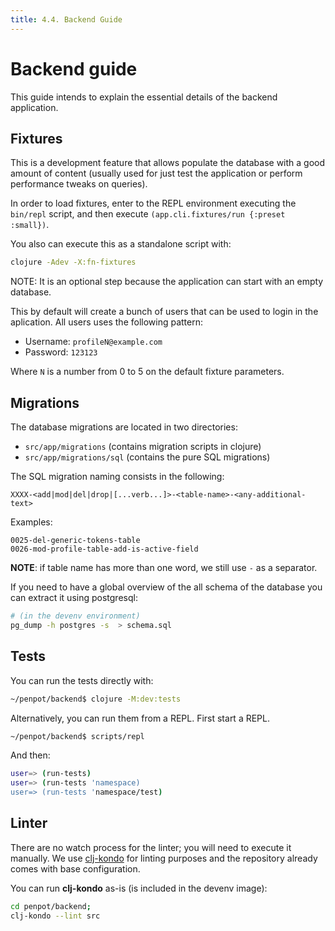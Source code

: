 ```yaml
---
title: 4.4. Backend Guide
---
```


# Backend guide #

This guide intends to explain the essential details of the backend
application.


## Fixtures ##

This is a development feature that allows populate the database with a
good amount of content (usually used for just test the application or
perform performance tweaks on queries).

In order to load fixtures, enter to the REPL environment executing the
`bin/repl` script, and then execute `(app.cli.fixtures/run {:preset :small})`.

You also can execute this as a standalone script with:

```bash
clojure -Adev -X:fn-fixtures
```

NOTE: It is an optional step because the application can start with an
empty database.

This by default will create a bunch of users that can be used to login
in the aplication. All users uses the following pattern:

- Username: `profileN@example.com`
- Password: `123123`

Where `N` is a number from 0 to 5 on the default fixture parameters.


## Migrations ##

The database migrations are located in two directories:

- `src/app/migrations` (contains migration scripts in clojure)
- `src/app/migrations/sql` (contains the pure SQL migrations)

The SQL migration naming consists in the following:

```
XXXX-<add|mod|del|drop|[...verb...]>-<table-name>-<any-additional-text>
```

Examples:

```
0025-del-generic-tokens-table
0026-mod-profile-table-add-is-active-field
```

**NOTE**: if table name has more than one word, we still use `-` as a separator.

If you need to have a global overview of the all schema of the database you can extract it
using postgresql:

```bash
# (in the devenv environment)
pg_dump -h postgres -s  > schema.sql
```


## Tests ##

You can run the tests directly with:

```bash
~/penpot/backend$ clojure -M:dev:tests
```

Alternatively, you can run them from a REPL. First start a REPL.

```bash
~/penpot/backend$ scripts/repl
```

And then:

```bash
user=> (run-tests)
user=> (run-tests 'namespace)
user=> (run-tests 'namespace/test)
```

## Linter ##

There are no watch process for the linter; you will need to execute it
manually. We use [clj-kondo][kondo] for linting purposes and the
repository already comes with base configuration.

[kondo]: https://github.com/clj-kondo/clj-kondo

You can run **clj-kondo** as-is (is included in the devenv image):

```bash
cd penpot/backend;
clj-kondo --lint src
```
